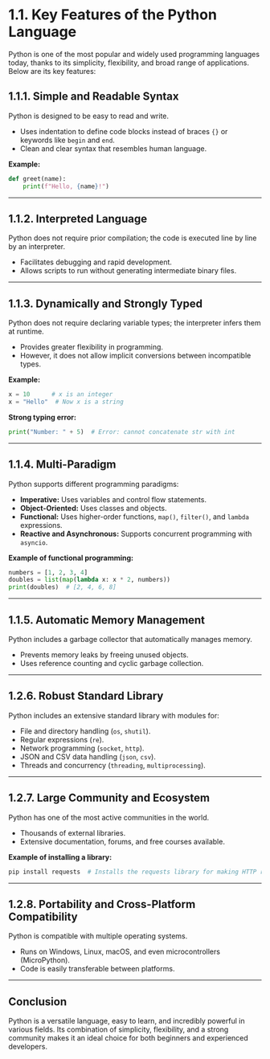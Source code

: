 # 1.1. Key Features of the Python Language

Python is one of the most popular and widely used programming languages today, thanks to its simplicity, flexibility, and broad range of applications. Below are its key features:  


## **1.1.1. Simple and Readable Syntax**  
Python is designed to be easy to read and write.
-  Uses indentation to define code blocks instead of braces `{}` or keywords like `begin` and `end`.  
-  Clean and clear syntax that resembles human language.  

**Example:**  
```python
def greet(name):
    print(f"Hello, {name}!")
```

---

## **1.1.2. Interpreted Language**  
Python does not require prior compilation; the code is executed line by line by an interpreter.  
-  Facilitates debugging and rapid development.  
-  Allows scripts to run without generating intermediate binary files.  

---

## **1.1.3. Dynamically and Strongly Typed**  
Python does not require declaring variable types; the interpreter infers them at runtime.  
- Provides greater flexibility in programming.  
- However, it does not allow implicit conversions between incompatible types.  

**Example:**  
```python
x = 10      # x is an integer
x = "Hello"  # Now x is a string
```

**Strong typing error:**  
```python
print("Number: " + 5)  # Error: cannot concatenate str with int
```

---

## **1.1.4. Multi-Paradigm**  
Python supports different programming paradigms:  
- **Imperative:** Uses variables and control flow statements.  
- **Object-Oriented:** Uses classes and objects.  
- **Functional:** Uses higher-order functions, `map()`, `filter()`, and `lambda` expressions.  
- **Reactive and Asynchronous:** Supports concurrent programming with `asyncio`.  

**Example of functional programming:**  
```python
numbers = [1, 2, 3, 4]
doubles = list(map(lambda x: x * 2, numbers))  
print(doubles)  # [2, 4, 6, 8]
```

---

## **1.1.5. Automatic Memory Management**  
Python includes a garbage collector that automatically manages memory.  
- Prevents memory leaks by freeing unused objects.  
- Uses reference counting and cyclic garbage collection.  

---

## **1.2.6. Robust Standard Library**  
Python includes an extensive standard library with modules for:  
- File and directory handling (`os`, `shutil`).  
- Regular expressions (`re`).  
- Network programming (`socket`, `http`).  
- JSON and CSV data handling (`json`, `csv`).  
- Threads and concurrency (`threading`, `multiprocessing`).  

---

## **1.2.7. Large Community and Ecosystem**  
Python has one of the most active communities in the world.  
- Thousands of external libraries.  
- Extensive documentation, forums, and free courses available.  

**Example of installing a library:**  
```sh
pip install requests  # Installs the requests library for making HTTP requests
```

---

## **1.2.8. Portability and Cross-Platform Compatibility**  
Python is compatible with multiple operating systems.  
- Runs on Windows, Linux, macOS, and even microcontrollers (MicroPython).  
- Code is easily transferable between platforms.  

---


## **Conclusion**  
Python is a versatile language, easy to learn, and incredibly powerful in various fields. Its combination of simplicity, flexibility, and a strong community makes it an ideal choice for both beginners and experienced developers.